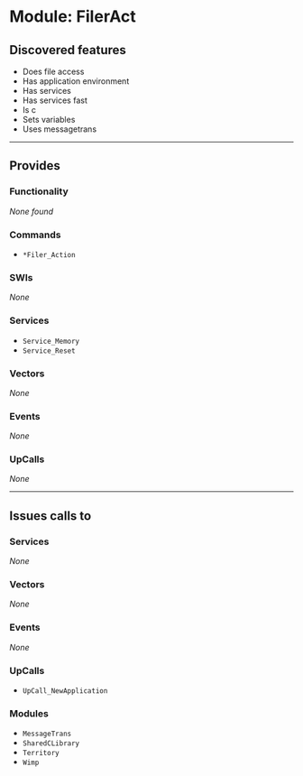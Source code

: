 # Module: FilerAct

## Discovered features


* Does file access
* Has application environment
* Has services
* Has services fast
* Is c
* Sets variables
* Uses messagetrans

---

## Provides

### Functionality


*None found*

### Commands


* `*Filer_Action`


### SWIs


*None*


### Services


* `Service_Memory`
* `Service_Reset`


### Vectors


*None*


### Events


*None*


### UpCalls


*None*


---

## Issues calls to

### Services


*None*


### Vectors


*None*


### Events


*None*


### UpCalls


* `UpCall_NewApplication`


### Modules


* `MessageTrans`
* `SharedCLibrary`
* `Territory`
* `Wimp`


